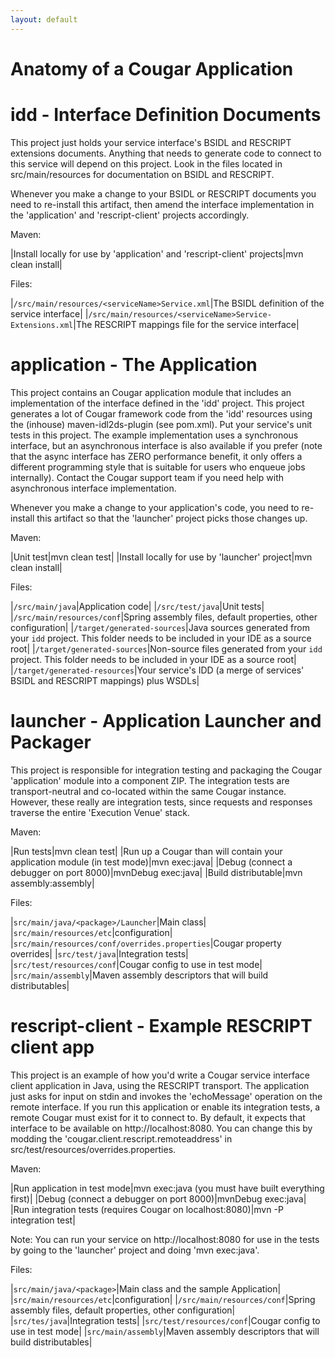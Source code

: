 ```yaml
---
layout: default
---
```

Anatomy of a Cougar Application
===============================

# idd - Interface Definition Documents

This project just holds your service interface's BSIDL and RESCRIPT extensions documents.  Anything that needs to generate code to connect to this service will depend on this project. Look
in the files located in src/main/resources for documentation on BSIDL and RESCRIPT.

Whenever you make a change to your BSIDL or RESCRIPT documents you need to re-install this artifact, then amend the interface implementation in the 'application' and 'rescript-client'
projects accordingly.

Maven:

|Install locally for use by 'application' and 'rescript-client' projects|mvn clean install|

Files:

|`/src/main/resources/<serviceName>Service.xml`|The BSIDL definition of the service interface|
|`/src/main/resources/<serviceName>Service-Extensions.xml`|The RESCRIPT mappings file for the service interface|

# application - The Application

This project contains an Cougar application module that includes an implementation of the interface defined in the 'idd' project.  This project generates a lot of Cougar framework code
from the 'idd' resources using the (inhouse) maven-idl2ds-plugin (see pom.xml).  Put your service's unit tests in this project.  The example implementation uses a synchronous interface,
but an asynchronous interface is also available if you prefer (note that the async interface has ZERO performance benefit, it only offers a different programming style that is suitable
for users who enqueue jobs internally).  Contact the Cougar support team if you need help with asynchronous interface implementation.

Whenever you make a change to your application's code, you need to re-install this artifact so that the 'launcher' project picks those changes up.

Maven:

|Unit test|mvn clean test|
|Install locally for use by 'launcher' project|mvn clean install|

Files:

|`/src/main/java`|Application code|
|`/src/test/java`|Unit tests|
|`/src/main/resources/conf`|Spring assembly files, default properties, other configuration|
|`/target/generated-sources`|Java sources generated from your `idd` project.  This folder needs to be included in your IDE as a source root|
|`/target/generated-sources`|Non-source files generated from your `idd` project.  This folder needs to be included in your IDE as a source root|
|`/target/generated-resources`|Your service's IDD (a merge of services' BSIDL and RESCRIPT mappings) plus WSDLs|

# launcher - Application Launcher and Packager

This project is responsible for integration testing and packaging the Cougar 'application' module into a  component ZIP. The integration tests are transport-neutral and co-located
within the same Cougar instance.  However, these really are integration tests, since requests and responses traverse the entire 'Execution Venue' stack.

Maven:

|Run tests|mvn clean test|
|Run up a Cougar than will contain your application module (in test mode)|mvn exec:java|
|Debug (connect a debugger on port 8000)|mvnDebug exec:java|
|Build distributable|mvn assembly:assembly|

Files:

|`src/main/java/<package>/Launcher`|Main class|
|`src/main/resources/etc`|configuration|
|`src/main/resources/conf/overrides.properties`|Cougar property overrides|
|`src/test/java`|Integration tests|
|`src/test/resources/conf`|Cougar config to use in test mode|
|`src/main/assembly`|Maven assembly descriptors that will build distributables|

# rescript-client - Example RESCRIPT client app

This project is an example of how you'd write a Cougar service interface client application in Java, using the RESCRIPT transport.  The application just asks for input on stdin and
invokes the 'echoMessage' operation on the remote interface.  If you run this application or enable its integration tests, a remote Cougar must exist for it to connect to. By default,
it expects that interface to be available on http://localhost:8080.  You can change this by modding the 'cougar.client.rescript.remoteaddress' in src/test/resources/overrides.properties.

Maven:

|Run application in test mode|mvn exec:java (you must have built everything first)|
|Debug (connect a debugger on port 8000)|mvnDebug exec:java|
|Run integration tests (requires Cougar on localhost:8080)|mvn -P integration test|

Note: You can run your service on http://localhost:8080 for use in the tests by going to the 'launcher' project and doing 'mvn exec:java'.

Files:

|`src/main/java/<package>`|Main class and the sample Application|
|`src/main/resources/etc`|configuration|
|`/src/main/resources/conf`|Spring assembly files, default properties, other configuration|
|`src/tes/java`|Integration tests|
|`src/test/resources/conf`|Cougar config to use in test mode|
|`src/main/assembly`|Maven assembly descriptors that will build distributables|
